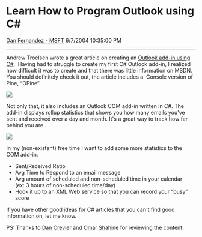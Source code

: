 <div id="page">

# Learn How to Program Outlook using C\#

[Dan Fernandez -
MSFT](https://social.msdn.microsoft.com/profile/Dan%20Fernandez%20-%20MSFT)
6/7/2004 10:35:00 PM

-----

<div id="content">

Andrew Troelsen wrote a great article on creating an [Outlook add-in
using
C\#](http://msdn.microsoft.com/library/default.asp?url=/library/en-us/dv_vstechart/html/ol03csharp.asp). 
Having had to struggle to create my first C\# Outlook add-in, I realized
how difficult it was to create and that there was little information on
MSDN.  You should definitely check it out, the article includes a 
Console version of Pine,
“OPine”. 

![](http://msdn.microsoft.com/library/en-us/dv_vstechart/html/outlook2003_csharp-fig05.gif)

Not only that, it also includes an Outlook COM add-in written in C\#.
The add-in displays rollup statistics that shows you how many emails
you've sent and received over a day and month. It's a great way to track
how far behind you
are... 

![](http://msdn.microsoft.com/library/en-us/dv_vstechart/html/outlook2003_csharp-fig013.gif)

In my (non-existant) free time I want to add some more statistics to the
COM add-in:

  - Sent/Received Ratio
  - Avg Time to Respond to an email message
  - Avg amount of scheduled and non-scheduled time in your calendar
    (ex: 3 hours of non-scheduled time/day)
  - Hook it up to an XML Web service so that you can record your “busy”
    score 

If you have other good ideas for C\# articles that you can't find good
information on, let me know.

PS: Thanks to [Dan Crevier](http://blogs.msdn.com/dancre/) and [Omar
Shahine](http://blogs.msdn.com/omars/) for reviewing the content.

</div>

</div>
